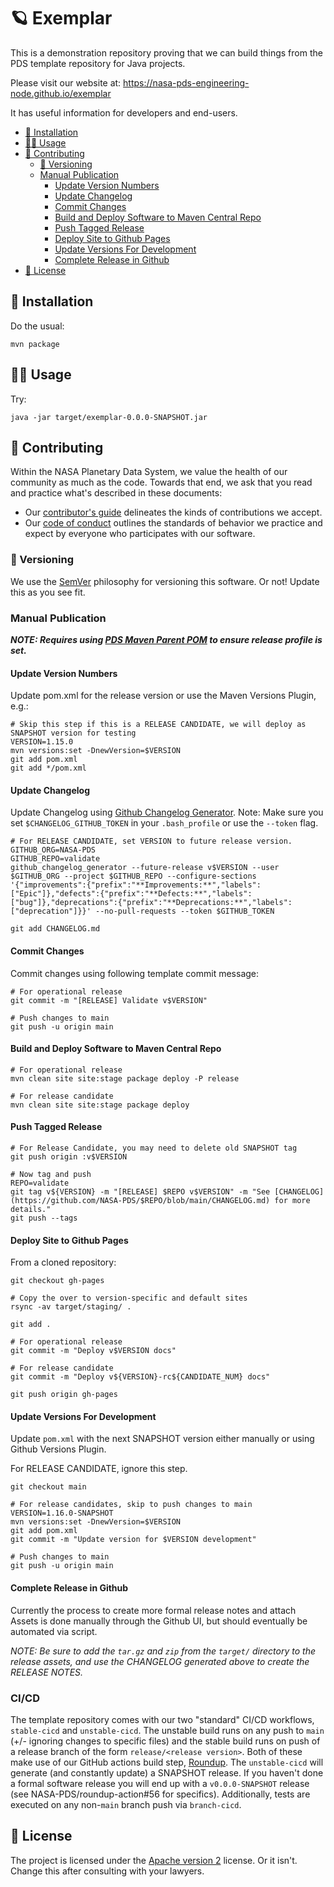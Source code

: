 # 🪐 Exemplar

This is a demonstration repository proving that we can build things from the PDS template repository for Java projects.

Please visit our website at: https://nasa-pds-engineering-node.github.io/exemplar

It has useful information for developers and end-users.

* [📀 Installation](#---installation)
* [💁‍♀️ Usage](#------usage)
* [👥 Contributing](#---contributing)
  + [🔢 Versioning](#---versioning)
  + [Manual Publication](#manual-publication)
    - [Update Version Numbers](#update-version-numbers)
    - [Update Changelog](#update-changelog)
    - [Commit Changes](#commit-changes)
    - [Build and Deploy Software to Maven Central Repo](#build-and-deploy-software-to-maven-central-repo)
    - [Push Tagged Release](#push-tagged-release)
    - [Deploy Site to Github Pages](#deploy-site-to-github-pages)
    - [Update Versions For Development](#update-versions-for-development)
    - [Complete Release in Github](#complete-release-in-github)
* [📃 License](#---license)

## 📀 Installation

Do the usual:

    mvn package


## 💁‍♀️ Usage

Try:

    java -jar target/exemplar-0.0.0-SNAPSHOT.jar


## 👥 Contributing

Within the NASA Planetary Data System, we value the health of our community as much as the code. Towards that end, we ask that you read and practice what's described in these documents:

-   Our [contributor's guide](https://github.com/NASA-PDS/.github/blob/main/CONTRIBUTING.md) delineates the kinds of contributions we accept.
-   Our [code of conduct](https://github.com/NASA-PDS/.github/blob/main/CODE_OF_CONDUCT.md) outlines the standards of behavior we practice and expect by everyone who participates with our software.


### 🔢 Versioning

We use the [SemVer](https://semver.org/) philosophy for versioning this software. Or not! Update this as you see fit.


### Manual Publication

_**NOTE: Requires using [PDS Maven Parent POM](https://github.com/NASA-PDS/pdsen-maven-parent) to ensure release profile is set.**_


#### Update Version Numbers

Update pom.xml for the release version or use the Maven Versions Plugin, e.g.:

```
# Skip this step if this is a RELEASE CANDIDATE, we will deploy as SNAPSHOT version for testing
VERSION=1.15.0
mvn versions:set -DnewVersion=$VERSION
git add pom.xml
git add */pom.xml
```

#### Update Changelog

Update Changelog using [Github Changelog Generator](https://github.com/github-changelog-generator/github-changelog-generator). Note: Make sure you set `$CHANGELOG_GITHUB_TOKEN` in your `.bash_profile` or use the `--token` flag.
```
# For RELEASE CANDIDATE, set VERSION to future release version.
GITHUB_ORG=NASA-PDS
GITHUB_REPO=validate
github_changelog_generator --future-release v$VERSION --user $GITHUB_ORG --project $GITHUB_REPO --configure-sections '{"improvements":{"prefix":"**Improvements:**","labels":["Epic"]},"defects":{"prefix":"**Defects:**","labels":["bug"]},"deprecations":{"prefix":"**Deprecations:**","labels":["deprecation"]}}' --no-pull-requests --token $GITHUB_TOKEN

git add CHANGELOG.md
```

#### Commit Changes

Commit changes using following template commit message:
```
# For operational release
git commit -m "[RELEASE] Validate v$VERSION"

# Push changes to main
git push -u origin main
```

#### Build and Deploy Software to Maven Central Repo
```
# For operational release
mvn clean site site:stage package deploy -P release

# For release candidate
mvn clean site site:stage package deploy
```

#### Push Tagged Release
```
# For Release Candidate, you may need to delete old SNAPSHOT tag
git push origin :v$VERSION

# Now tag and push
REPO=validate
git tag v${VERSION} -m "[RELEASE] $REPO v$VERSION" -m "See [CHANGELOG](https://github.com/NASA-PDS/$REPO/blob/main/CHANGELOG.md) for more details."
git push --tags

```


#### Deploy Site to Github Pages
From a cloned repository:
```
git checkout gh-pages

# Copy the over to version-specific and default sites
rsync -av target/staging/ .

git add .

# For operational release
git commit -m "Deploy v$VERSION docs"

# For release candidate
git commit -m "Deploy v${VERSION}-rc${CANDIDATE_NUM} docs"

git push origin gh-pages
```


#### Update Versions For Development

Update `pom.xml` with the next SNAPSHOT version either manually or using Github Versions Plugin.

For RELEASE CANDIDATE, ignore this step.
```
git checkout main

# For release candidates, skip to push changes to main
VERSION=1.16.0-SNAPSHOT
mvn versions:set -DnewVersion=$VERSION
git add pom.xml
git commit -m "Update version for $VERSION development"

# Push changes to main
git push -u origin main
```

#### Complete Release in Github

Currently the process to create more formal release notes and attach Assets is done manually through the Github UI, but should eventually be automated via script.

*NOTE: Be sure to add the `tar.gz` and `zip` from the `target/` directory to the release assets, and use the CHANGELOG generated above to create the RELEASE NOTES.*


### CI/CD

The template repository comes with our two "standard" CI/CD workflows, `stable-cicd` and `unstable-cicd`. The unstable build runs on any push to `main` (+/- ignoring changes to specific files) and the stable build runs on push of a release branch of the form `release/<release version>`. Both of these make use of our GitHub actions build step, [Roundup](https://github.com/NASA-PDS/roundup-action). The `unstable-cicd` will generate (and constantly update) a SNAPSHOT release. If you haven't done a formal software release you will end up with a `v0.0.0-SNAPSHOT` release (see NASA-PDS/roundup-action#56 for specifics). Additionally, tests are executed on any non-`main` branch push via `branch-cicd`.


## 📃 License

The project is licensed under the [Apache version 2](LICENSE.md) license. Or it isn't. Change this after consulting with your lawyers.

